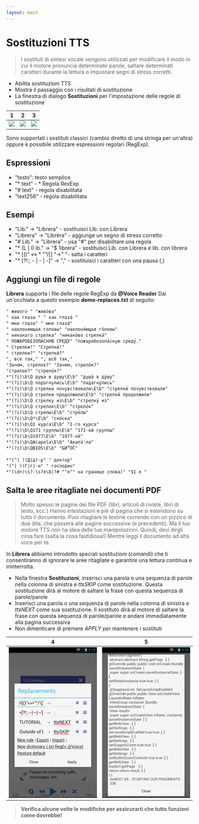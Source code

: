 ```yaml
---
layout: main
---
```


# Sostituzioni TTS

> I sostituti di sintesi vocale vengono utilizzati per modificare il modo in cui il motore pronuncia determinate parole, saltare determinati caratteri durante la lettura o impostare segni di stress corretti.

* Abilita sostituzioni TTS
* Mostra il passaggio con i risultati di sostituzione
* La finestra di dialogo **Sostituzioni** per l'impostazione delle regole di sostituzione

|1|2|3|
|-|-|-|
|![](1.png)|![](2.png)|![](3.png)|

Sono supportati i sostituti classici (cambio diretto di una stringa per un'altra) oppure è possibile utilizzare espressioni regolari (RegExp).

## Espressioni

* &quot;testo&quot;: testo semplice
* &quot;* text&quot; - * Regola RexExp
* &quot;# text&quot; - regola disabilitata
* &quot;text256&quot; - regola disabilitata

## Esempi

* &quot;Lib.&quot; -&gt; &quot;Librera&quot; - sostituisci Lib. con Librera
* &quot;Librera&quot; -&gt; &quot;Libréra&quot; - aggiunge un segno di stress corretto
* &quot;# Lib.&quot; -&gt; &quot;Librera&quot; - usa &quot;#&quot; per disabilitare una regola
* &quot;* (L | l) ib.&quot; -&gt; &quot;$ 1ibrera&quot; - sostituisci Lib. con Librera e lib. con librera
* &quot;* [()&quot; «» * ”“/[] &quot;-&gt;&quot; &quot;- salta i caratteri
* &quot;* [?!:; - | - | -]&quot; -&gt; &quot;,&quot; - sostituisci i caratteri con una pausa (,)

## Aggiungi un file di regole

**Librera** supporta i file delle regole RegExp da **@Voice Reader**
Dai un'occhiata a questo esempio **demo-replaces.txt** di seguito:

```
" живого " "живо́ва"
" как глаза " " как глаза́ "
" мне глаза" " мне глаза́"
" наклоняющая головы" "наклоня́ющая го́ловы"
" никакого стрелка" "никако́во стрелка́"
" ПОЖАРОБЕЗОПАСНУЮ СРЕДУ" "пожарабезопа́сную среду́."
" Стрелки!" "Стрелки́!"
" стрелки?" "стрелки́?"
", все так," ", всё так,"
"Зачем, стрелок?" "Зачем, стрело́к?"
"стрелок?" "стрело́к?"
*"(?i)\b\Q душа в душу\E\b" "душа́ в ду́шу"
*"(?i)\b\Q подогнулись\E\b" "падагну́лись"
*"(?i)\b\Q стрелки почувствовали\E\b" "стрелки́ почувствовали"
*"(?i)\b\Q стрелки продолжили\E\b" "стрелки́ продолжили"
*"(?i)\b\Q стрелку из\E\b" "стрелку́ из"
*"(?i)\b\Q стрелок\E\b" "стрело́к"
*"(?i)\b\Q стрелы\E\b" "стре́лы"
*"(?i)\b\Q*\E\b" "сно́ска"
*"(?i)\b\Q1 курса\E\b" "1-го курса"
*"(?i)\b\Q171 группы\E\b" "171-ой группы"
*"(?i)\b\Q1977\E\b" "1977-ой"
*"(?i)\b\QAcapela\E\b" "Акапэ́'ла"
*"(?i)\b\QBIOS\E\b" "БИ́“О́С"

*"(^| )(Д|д)-р" " доктор"
"(^| )(Г|г)-н" " господин"
*"(\d+)\s?-\s?я\b(?# ""я"" на границе слова)" "$1-я "
```
## Salta le aree ritagliate nei documenti PDF
> Molto spesso le pagine dei file PDF (libri, articoli di riviste, libri di testo, ecc.) Hanno intestazioni e piè di pagina che si estendono su tutto il documento. Puoi ritagliare le testine correndo con un pizzico di due dita, che passerà alle pagine successive (e precedenti). Ma il tuo motore TTS non ha idea delle tue manipolazioni. Quindi, devi dirgli cosa fare (salta la cosa fastidiosa!) Mentre leggi il documento ad alta voce per te.

In **Librera** abbiamo introdotto speciali sostituzioni (comandi) che ti consentiranno di ignorare le aree ritagliate e garantire una lettura continua e ininterrotta.
* Nella finestra **Sostituzioni**, inserisci una parola o una sequenza di parole nella colonna di sinistra e _ttsSKIP_ come sostituzione. Questa sostituzione dirà al motore di saltare la frase con questa sequenza di parole/parole
* Inserisci una parola o una sequenza di parole nella colonna di sinistra e _ttsNEXT_ come sua sostituzione. Il sostituto dirà al motore di saltare la frase con questa sequenza di parole/parole e andare immediatamente alla pagina successiva
* Non dimenticare di premere _APPLY_ per mantenere i sostituti

|4|5|
|-|-|
|![](4.png)|![](5.png)|

> **Verifica alcune volte le modifiche per assicurarti che tutto funzioni come dovrebbe!**
